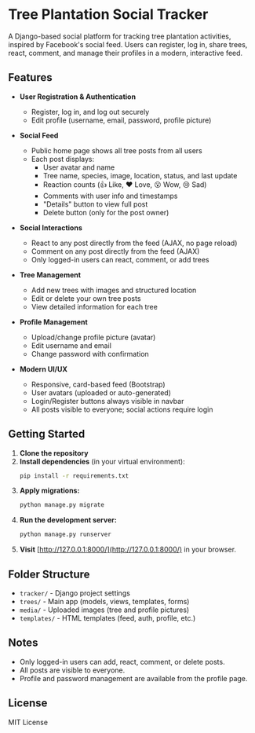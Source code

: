 # Tree Plantation Social Tracker

A Django-based social platform for tracking tree plantation activities, inspired by Facebook's social feed. Users can register, log in, share trees, react, comment, and manage their profiles in a modern, interactive feed.

## Features

- **User Registration & Authentication**
  - Register, log in, and log out securely
  - Edit profile (username, email, password, profile picture)

- **Social Feed**
  - Public home page shows all tree posts from all users
  - Each post displays:
    - User avatar and name
    - Tree name, species, image, location, status, and last update
    - Reaction counts (👍 Like, ❤️ Love, 😮 Wow, 😢 Sad)
    - Comments with user info and timestamps
    - "Details" button to view full post
    - Delete button (only for the post owner)

- **Social Interactions**
  - React to any post directly from the feed (AJAX, no page reload)
  - Comment on any post directly from the feed (AJAX)
  - Only logged-in users can react, comment, or add trees

- **Tree Management**
  - Add new trees with images and structured location
  - Edit or delete your own tree posts
  - View detailed information for each tree

- **Profile Management**
  - Upload/change profile picture (avatar)
  - Edit username and email
  - Change password with confirmation

- **Modern UI/UX**
  - Responsive, card-based feed (Bootstrap)
  - User avatars (uploaded or auto-generated)
  - Login/Register buttons always visible in navbar
  - All posts visible to everyone; social actions require login

## Getting Started

1. **Clone the repository**
2. **Install dependencies** (in your virtual environment):
   ```bash
   pip install -r requirements.txt
   ```
3. **Apply migrations:**
   ```bash
   python manage.py migrate
   ```
4. **Run the development server:**
   ```bash
   python manage.py runserver
   ```
5. **Visit** [http://127.0.0.1:8000/](http://127.0.0.1:8000/) in your browser.

## Folder Structure
- `tracker/` - Django project settings
- `trees/` - Main app (models, views, templates, forms)
- `media/` - Uploaded images (tree and profile pictures)
- `templates/` - HTML templates (feed, auth, profile, etc.)

## Notes
- Only logged-in users can add, react, comment, or delete posts.
- All posts are visible to everyone.
- Profile and password management are available from the profile page.

## License
MIT License
